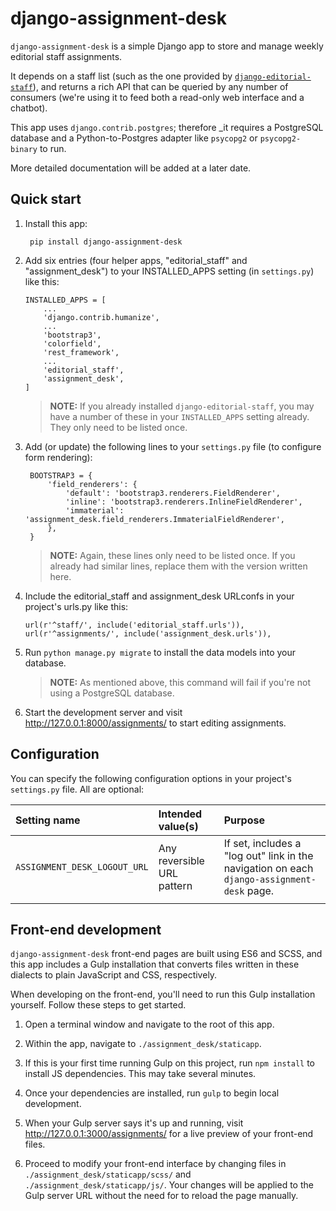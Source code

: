 django-assignment-desk
=====

`django-assignment-desk` is a simple Django app to store and manage weekly editorial staff assignments.

It depends on a staff list (such as the one provided by [`django-editorial-staff`](https://github.com/DallasMorningNews/django-editorial-staff)), and returns a rich API that can be queried by any number of consumers (we're using it to feed both a read-only web interface and a chatbot).

This app uses `django.contrib.postgres`; therefore _it requires a PostgreSQL database and a Python-to-Postgres adapter like `psycopg2` or `psycopg2-binary` to run.

More detailed documentation will be added at a later date.


Quick start
-----------

1. Install this app:

        pip install django-assignment-desk

2.  Add six entries (four helper apps, \"editorial_staff\" and \"assignment_desk\") to your INSTALLED\_APPS setting (in `settings.py`) like this:

        INSTALLED_APPS = [
            ...
            'django.contrib.humanize',
            ...
            'bootstrap3',
            'colorfield',
            'rest_framework',
            ...
            'editorial_staff',
            'assignment_desk',
        ]

    >   **NOTE:** If you already installed `django-editorial-staff`, you may have a number of these in your `INSTALLED_APPS` setting already. They only need to be listed once.

3. Add (or update) the following lines to your `settings.py` file (to configure form rendering):

        BOOTSTRAP3 = {
            'field_renderers': {
                'default': 'bootstrap3.renderers.FieldRenderer',
                'inline': 'bootstrap3.renderers.InlineFieldRenderer',
                'immaterial': 'assignment_desk.field_renderers.ImmaterialFieldRenderer',
            },
        }
    
    >   **NOTE:** Again, these lines only need to be listed once. If you already had similar lines, replace them with the version written here.

4.  Include the editorial_staff and assignment_desk URLconfs in your project's urls.py like this:

        url(r'^staff/', include('editorial_staff.urls')),
        url(r'^assignments/', include('assignment_desk.urls')),

5.  Run `python manage.py migrate` to install the data models into your database.

    >   **NOTE:** As mentioned above, this command will fail if you're not using a PostgreSQL database.

6.  Start the development server and visit
    <http://127.0.0.1:8000/assignments/> to start editing assignments.


Configuration
-------------

You can specify the following configuration options in your project's `settings.py` file. All are optional:

| Setting name                 | Intended value(s)          | Purpose |
|:-----------------------------|:---------------------------|:--------|
| `ASSIGNMENT_DESK_LOGOUT_URL` | Any reversible URL pattern | If set, includes a "log out" link in the navigation on each `django-assignment-desk` page. |
|||


Front-end development
---------------------

`django-assignment-desk` front-end pages are built using ES6 and SCSS, and this app includes a Gulp installation that converts files written in these dialects to plain JavaScript and CSS, respectively.

When developing on the front-end, you'll need to run this Gulp installation yourself. Follow these steps to get started.

1.  Open a terminal window and navigate to the root of this app.

2.  Within the app, navigate to `./assignment_desk/staticapp`.

3.  If this is your first time running Gulp on this project, run `npm install` to install JS dependencies. This may take several minutes.

4.  Once your dependencies are installed, run `gulp` to begin local development.

5.  When your Gulp server says it's up and running, visit <http://127.0.0.1:3000/assignments/> for a live preview of your front-end files.

6.  Proceed to modify your front-end interface by changing files in `./assignment_desk/staticapp/scss/` and `./assignment_desk/staticapp/js/`. Your changes will be applied to the Gulp server URL without the need for to reload the page manually.
